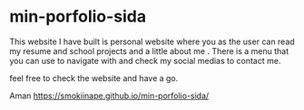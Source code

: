 # min-porfolio-sida
This website I have built is personal website where you as the user can read my resume and school projects and a little about me . 
There is a menu that you can use to navigate with and check my social medias to contact me.

feel free to check the website and have a go.

Aman 
https://smokiinape.github.io/min-porfolio-sida/


